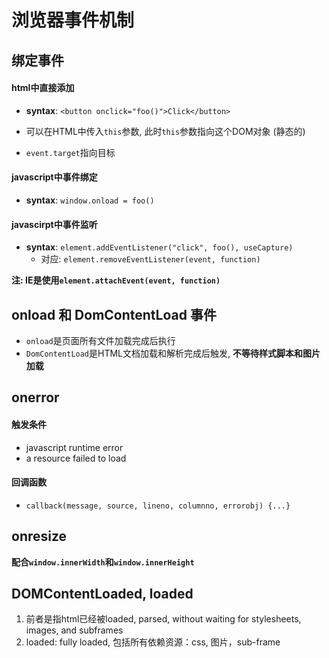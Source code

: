 # 浏览器事件机制



## 绑定事件

#### html中直接添加

- **syntax**: `<button onclick="foo()">Click</button>`

- 可以在HTML中传入`this`参数, 此时`this`参数指向这个DOM对象 (静态的)
- `event.target`指向目标



#### javascript中事件绑定

- **syntax**: `window.onload = foo()`





#### javascirpt中事件监听

- **syntax**: `element.addEventListener("click", foo(), useCapture)`
  - 对应: `element.removeEventListener(event, function)`

**注: IE是使用`element.attachEvent(event, function)`**



## onload 和 DomContentLoad 事件

- `onload`是页面所有文件加载完成后执行
- `DomContentLoad`是HTML文档加载和解析完成后触发, **不等待样式脚本和图片加载**







## onerror

#### 触发条件

- javascript runtime error
- a resource failed to load



#### 回调函数

- `callback(message, source, lineno, columnno, errorobj) {...}`





## onresize

**配合`window.innerWidth`和`window.innerHeight`**



## DOMContentLoaded, loaded

1. 前者是指html已经被loaded, parsed, without waiting for stylesheets, images, and subframes
2. loaded: fully loaded, 包括所有依赖资源：css, 图片，sub-frame
